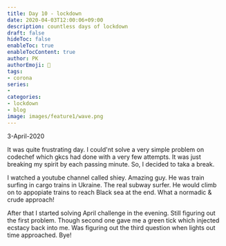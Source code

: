 ```yaml
---
title: Day 10 - lockdown
date: 2020-04-03T12:00:06+09:00
description: countless days of lockdown
draft: false
hideToc: false
enableToc: true
enableTocContent: true
author: PK
authorEmoji: 🤖
tags:
- corona
series:
-
categories:
- lockdown
- blog
image: images/feature1/wave.png
---
```


3-April-2020

It was quite frustrating day. I could'nt solve a very simple problem on codechef which gkcs had done with a very few attempts. It was just breaking my spirit by each passing minute. So, I decided to taka a break.

I watched a youtube channel called shiey. Amazing guy. He was train surfing in cargo trains in Ukraine. The real subway surfer. He would climb on to appopiate trains to reach Black sea at the end. What a normadic & crude approach!

After that I started solving April challenge in the evening. Still figuring out the first problem. Though second one gave me a green tick which injected ecstacy back into me. Was figuring out the third question when lights out time approached.
Bye!
